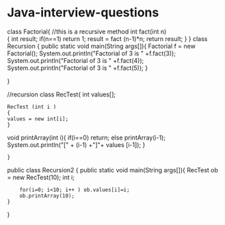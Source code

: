 # Java-interview-questions

class Factorial{
    //this is a recursive method 
    int fact(int n)  
    {
        int result;
        if(n==1) return 1;
        result = fact (n-1)*n;
        return result;
        }
}
class Recursion {
    public static void main(String args[]){
        Factorial f = new Factorial();
        System.out.println("Factorial of 3 is " +f.fact(3));
        System.out.println("Factorial of 3 is " +f.fact(4));
        System.out.println("Factorial of 3 is " +f.fact(5));
    }
    
}


//recursion
class RecTest{
    int values[];

    RecTest (int i ) 
    {
    values = new int[i];
    }
   
   void printArray(int i){
        if(i==0) return;
        else printArray(i-1);
        System.out.println("[" + (i-1) +"]"+ values [i-1]);
            }
        
    }
public class Recursion2 {
    public static void main(String args[]){
        RecTest ob = new RecTest(10);
        int i;
        
        for(i=0; i<10; i++ ) ob.values[i]=i;
        ob.printArray(10);
    }
    
}
